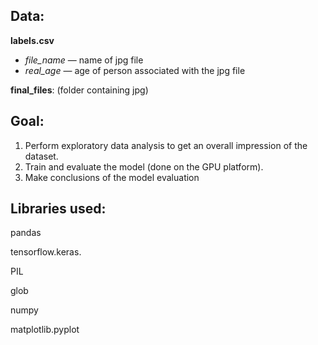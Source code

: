 ## Data:

**labels.csv**

- *file_name* — name of jpg file
- *real_age* — age of person associated with the jpg file

**final_files**: (folder containing jpg)

## Goal:

1. Perform exploratory data analysis to get an overall impression of the dataset.
2. Train and evaluate the model (done on the GPU platform).
3. Make conclusions of the model evaluation

## Libraries used:

pandas

tensorflow.keras.

PIL

glob

numpy

matplotlib.pyplot